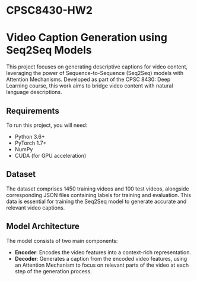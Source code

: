 # CPSC8430-HW2
# Video Caption Generation using Seq2Seq Models

This project focuses on generating descriptive captions for video content, leveraging the power of Sequence-to-Sequence (Seq2Seq) models with Attention Mechanisms. Developed as part of the CPSC 8430: Deep Learning course, this work aims to bridge video content with natural language descriptions.

## Requirements

To run this project, you will need:

- Python 3.6+
- PyTorch 1.7+
- NumPy
- CUDA (for GPU acceleration)

## Dataset

The dataset comprises 1450 training videos and 100 test videos, alongside corresponding JSON files containing labels for training and evaluation. This data is essential for training the Seq2Seq model to generate accurate and relevant video captions.

## Model Architecture

The model consists of two main components:
- **Encoder**: Encodes the video features into a context-rich representation.
- **Decoder**: Generates a caption from the encoded video features, using an Attention Mechanism to focus on relevant parts of the video at each step of the generation process.



